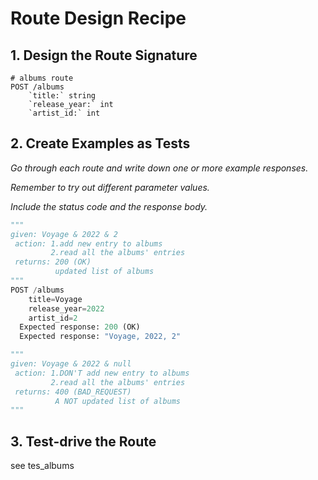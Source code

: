 # Route Design Recipe
## 1. Design the Route Signature

```
# albums route
POST /albums
    `title:` string
    `release_year:` int
    `artist_id:` int 
```

## 2. Create Examples as Tests

_Go through each route and write down one or more example responses._

_Remember to try out different parameter values._

_Include the status code and the response body._

```python
"""
given: Voyage & 2022 & 2
 action: 1.add new entry to albums
         2.read all the albums' entries
 returns: 200 (OK)
          updated list of albums
"""
POST /albums
    title=Voyage
    release_year=2022
    artist_id=2
  Expected response: 200 (OK)
  Expected response: "Voyage, 2022, 2"

"""
given: Voyage & 2022 & null
 action: 1.DON'T add new entry to albums
         2.read all the albums' entries
 returns: 400 (BAD_REQUEST)
          A NOT updated list of albums
"""

```

## 3. Test-drive the Route

see tes_albums
